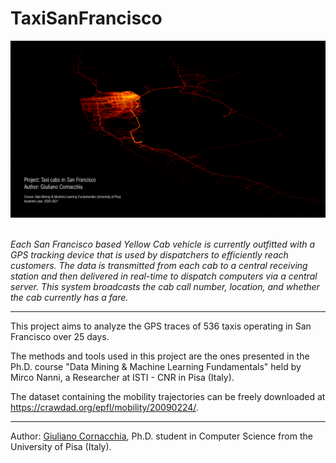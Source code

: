 # TaxiSanFrancisco

<img src="https://github.com/GiulianoCornacchia/TaxiSanFrancisco/raw/main/src/img/cover_project.png"></img>
<br><br>

<i>Each San Francisco based Yellow Cab vehicle is currently outfitted with a GPS tracking device that is used by dispatchers to efficiently reach customers. The data is transmitted from each cab to a central receiving station and then delivered in real-time to dispatch computers via a central server. This system broadcasts the cab call number, location, and whether the cab currently has a fare.</i>
___
This project aims to analyze the GPS traces of 536 taxis operating in San Francisco over 25 days.

The methods and tools used in this project are the ones presented in the Ph.D. course "Data Mining & Machine Learning Fundamentals" held by Mirco Nanni, a Researcher at ISTI - CNR in Pisa (Italy).

The dataset containing the mobility trajectories can be freely downloaded at https://crawdad.org/epfl/mobility/20090224/.
___
Author: <a href="https://kdd.isti.cnr.it/people/cornacchia-giuliano">Giuliano Cornacchia</a>, Ph.D. student in Computer Science from the University of Pisa (Italy).
